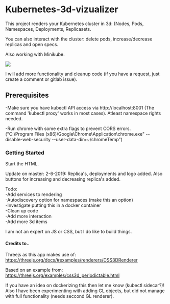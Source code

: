 # Kubernetes-3d-vizualizer

This project renders your Kubernetes cluster in 3d: (Nodes, Pods, Namespaces, Deployments, Replicasets.  <br/>

You can also interact with the cluster: delete pods, increase/decrease replicas and open specs. <br/>

Also working with Minikube. <br/>

![](/k8s3.gif)

I will add more functionality and cleanup code (if you have a request, just create a comment or gitlab issue). <br/>

## Prerequisites

-Make sure you have kubectl API access via http://localhost:8001 (The command 'kubectl proxy' works in most cases). Atleast namespace rights needed.<br/>

-Run chrome with some extra flags to prevent CORS errors.<br/>
 ("C:\Program Files (x86)\Google\Chrome\Application\chrome.exe" --disable-web-security --user-data-dir=~/chromeTemp")



### Getting Started

Start the HTML.

Update on master:
2-6-2019: Replica's, deployments and logo added. Also buttons for increasing and decreasing replica's added.

Todo:  <br/>
-Add services to rendering <br/>
-Autodiscovery option for namespaces (make this an option) <br/>
-Investigate putting this in a docker container <br/>
-Clean up code <br/>
-Add more interaction <br/>
-Add more 3d items <br/>

I am not an expert on JS or CSS, but I do like to build things.

#### Credits to..
Threejs as this app makes use of:
https://threejs.org/docs/#examples/renderers/CSS3DRenderer

Based on an example from:
https://threejs.org/examples/css3d_periodictable.html

If you have an idea on dockerizing this then let me know (kubectl sidecar?)!
Also I have been experimenting with adding GL objects, but did not manage with full functionality (needs seccond GL renderer).
